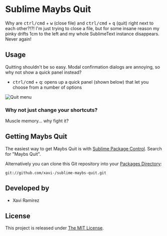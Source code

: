 # Sublime Maybs Quit

Why are <kbd>ctrl/cmd</kbd> + <kbd>w</kbd> (close file) and <kbd>ctrl/cmd</kbd> + <kbd>q</kbd> (quit) right next to each other?!?! I'm just trying to close a file, but for some insane reason my pinky drifts 1cm to the left and my whole SublimeText instance disappears. Never again!

## Usage

Quitting shouldn't be so easy. Modal confirmation dialogs are annoying, so why not show a quick panel instead?

- <kbd>ctrl/cmd</kbd> + <kbd>q</kbd>: opens up a quick panel (shown below) that let you choose from a number of options

![Quit menu](http://xavi.co/static/maybs-quit-menu.png)

### Why not just change your shortcuts?

Muscle memory... why fight it?

## Getting Maybs Quit

The easiest way to get Maybs Quit is with [Sublime Package Control](http://wbond.net/sublime_packages/package_control/installation). Search for "Maybs Quit".

Alternatively you can clone this Git repository into your [Packages Directory](http://sublimetext.info/docs/en/basic_concepts.html):

	git://github.com/xavi-/sublime-maybs-quit.git

## Developed by

* Xavi Ramirez

## License

This project is released under [The MIT License](http://www.opensource.org/licenses/mit-license.php).
